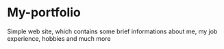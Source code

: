 # My-portfolio
Simple web site, which contains some brief informations about me, my job experience, hobbies and much more
